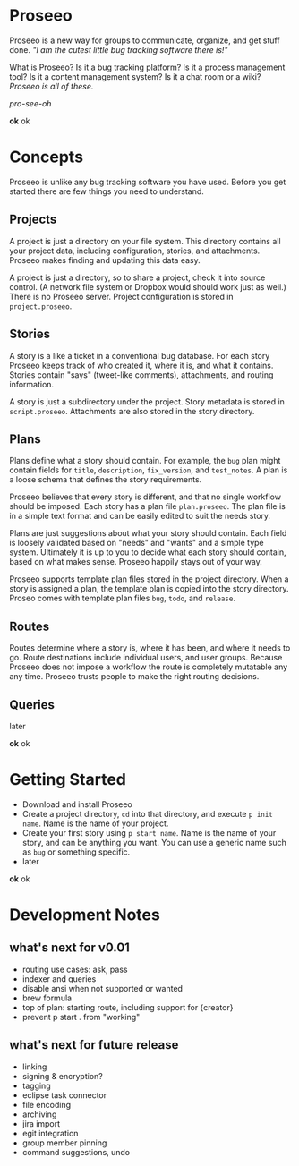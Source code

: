 # Proseeo

Proseeo is a new way for groups to communicate, organize, and get stuff done. _"I am the cutest little bug tracking software there is!"_

What is Proseeo? Is it a bug tracking platform? Is it a process management tool? Is it a content management system? Is it a chat room or a wiki? *Proseeo is all of these.*

*pro-see-oh*

**ok** ok

# Concepts

Proseeo is unlike any bug tracking software you have used. Before you get started there are few things you need to understand.

## Projects

A project is just a directory on your file system. This directory contains all your project data, including configuration, stories, and attachments. Proseeo makes finding and updating this data easy.

A project is just a directory, so to share a project, check it into source control. (A network file system or Dropbox would should work just as well.) There is no Proseeo server. Project configuration is stored in `project.proseeo`.

## Stories

A story is a like a ticket in a conventional bug database. For each story Proseeo keeps track of who created it, where it is, and what it contains. Stories contain "says" (tweet-like comments), attachments, and routing information.

A story is just a subdirectory under the project. Story metadata is stored in `script.proseeo`. Attachments are also stored in the story directory.

## Plans

Plans define what a story should contain. For example, the `bug` plan might contain fields for `title`, `description`, `fix_version`, and `test_notes`. A plan is a loose schema that defines the story requirements.

Proseeo believes that every story is different, and that no single workflow should be imposed. Each story has a plan file `plan.proseeo`. The plan file is in a simple text format and can be easily edited to suit the needs story.

Plans are just suggestions about what your story should contain. Each field is loosely validated based on "needs" and "wants" and a simple type system. Ultimately it is up to you to decide what each story should contain, based on what makes sense. Proseeo happily stays out of your way.

Proseeo supports template plan files stored in the project directory. When a story is assigned a plan, the template plan is copied into the story directory. Proseo comes with template plan files `bug`, `todo`, and `release`.

## Routes

Routes determine where a story is, where it has been, and where it needs to go. Route destinations include individual users, and user groups. Because Proseeo does not impose a workflow the route is completely mutatable any any time. Proseeo trusts people to make the right routing decisions.

## Queries

later

**ok** ok

# Getting Started

* Download and install Proseeo
* Create a project directory, `cd` into that directory, and execute `p init name`. Name is the name of your project.
* Create your first story using `p start name`. Name is the name of your story, and can be anything you want. You can use a generic name such as `bug` or something specific.
* later

**ok** ok

# Development Notes

## what's next for v0.01

* routing use cases: ask, pass
* indexer and queries
* disable ansi when not supported or wanted
* brew formula
* top of plan: starting route, including support for {creator}
* prevent p start . from "working"

## what's next for future release

* linking
* signing & encryption?
* tagging
* eclipse task connector
* file encoding
* archiving
* jira import
* egit integration
* group member pinning
* command suggestions, undo